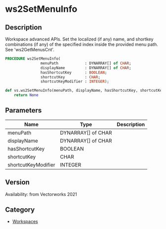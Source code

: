 # ws2SetMenuInfo

## Description
Workspace advanced APIs. Set the localized (if any) name, and shortkey combinations (if any) of the specified index inside the provided menu path. See 'ws2GetMenusCnt'.

```pascal
PROCEDURE ws2SetMenuInfo(
				menuPath            : DYNARRAY[] of CHAR;
				displayName         : DYNARRAY[] of CHAR;
				hasShortcutKey      : BOOLEAN;
				shortcutKey         : CHAR;
				shortcutKeyModifier : INTEGER);
```

```python
def vs.ws2SetMenuInfo(menuPath, displayName, hasShortcutKey, shortcutKey, shortcutKeyModifier):
    return None
```

## Parameters
|Name|Type|Description|
|---|---|---|
|menuPath|DYNARRAY[] of CHAR|   |
|displayName|DYNARRAY[] of CHAR|   |
|hasShortcutKey|BOOLEAN|   |
|shortcutKey|CHAR|   |
|shortcutKeyModifier|INTEGER|   |

## Version
Availability: from Vectorworks 2021

## Category
* [Workspaces](../Categories/Workspaces.md)
